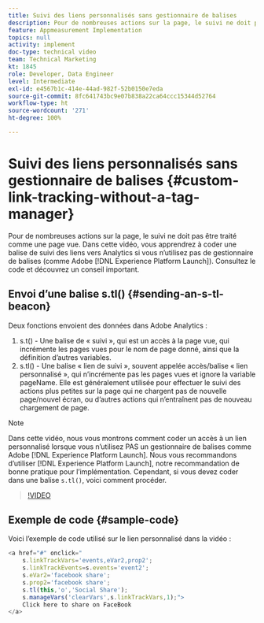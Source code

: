 ```yaml
---
title: Suivi des liens personnalisés sans gestionnaire de balises
description: Pour de nombreuses actions sur la page, le suivi ne doit pas être traité comme une page vue. Dans cette vidéo, vous apprendrez à coder une balise de suivi des liens vers Analytics si vous n’utilisez pas de gestionnaire de balises (comme Experience Platform Launch). Consultez le code et découvrez un conseil important.
feature: Appmeasurement Implementation
topics: null
activity: implement
doc-type: technical video
team: Technical Marketing
kt: 1845
role: Developer, Data Engineer
level: Intermediate
exl-id: e4567b1c-414e-44ad-982f-52b0150e7eda
source-git-commit: 8fc641743bc9e07b838a22ca64ccc15344d52764
workflow-type: ht
source-wordcount: '271'
ht-degree: 100%

---
```


# Suivi des liens personnalisés sans gestionnaire de balises {#custom-link-tracking-without-a-tag-manager}

Pour de nombreuses actions sur la page, le suivi ne doit pas être traité comme une page vue. Dans cette vidéo, vous apprendrez à coder une balise de suivi des liens vers Analytics si vous n’utilisez pas de gestionnaire de balises (comme Adobe [!DNL Experience Platform Launch]). Consultez le code et découvrez un conseil important.

## Envoi d’une balise s.tl() {#sending-an-s-tl-beacon}

Deux fonctions envoient des données dans Adobe Analytics :

1. s.t() - Une balise de « suivi », qui est un accès à la page vue, qui incrémente les pages vues pour le nom de page donné, ainsi que la définition d’autres variables.
1. s.tl() - Une balise « lien de suivi », souvent appelée accès/balise « lien personnalisé », qui n’incrémente pas les pages vues et ignore la variable pageName. Elle est généralement utilisée pour effectuer le suivi des actions plus petites sur la page qui ne chargent pas de nouvelle page/nouvel écran, ou d’autres actions qui n’entraînent pas de nouveau chargement de page.

>[!NOTE]
>
>Dans cette vidéo, nous vous montrons comment coder un accès à un lien personnalisé lorsque vous n’utilisez PAS un gestionnaire de balises comme Adobe [!DNL Experience Platform Launch]. Nous vous recommandons d’utiliser [!DNL Experience Platform Launch], notre recommandation de bonne pratique pour l’implémentation. Cependant, si vous devez coder dans une balise `s.tl()`, voici comment procéder.

>[!VIDEO](https://video.tv.adobe.com/v/25832/?quality=12&learn=on)

## Exemple de code {#sample-code}

Voici l’exemple de code utilisé sur le lien personnalisé dans la vidéo :

```JavaScript
<a href="#" onclick="
    s.linkTrackVars='events,eVar2,prop2';
    s.linkTrackEvents=s.events='event2';
    s.eVar2='facebook share';
    s.prop2='facebook share';
    s.tl(this,'o','Social Share');
    s.manageVars('clearVars',s.linkTrackVars,1);">
    Click here to share on FaceBook
</a>
```
